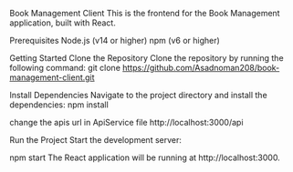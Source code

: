 Book Management Client
This is the frontend for the Book Management application, built with React.

Prerequisites
Node.js (v14 or higher)
npm (v6 or higher)

Getting Started
Clone the Repository
Clone the repository by running the following command:
git clone https://github.com/Asadnoman208/book-management-client.git


Install Dependencies
Navigate to the project directory and install the dependencies:
npm install

change the apis url in ApiService file
http://localhost:3000/api

Run the Project
Start the development server:

npm start
The React application will be running at http://localhost:3000.
